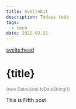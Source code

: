 ```yaml
---
title: SvelteKit
description: Todays todo
tags:
  - tech
date: 2022-02-21
---
```


<svelte:head>

  <meta name="description" content={title} />
</svelte:head>

# {title}

<small>{new Date(date).toDateString()}</small>

This is Fifth post

<style>
  small {
    color: gray
  }
</style>
